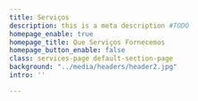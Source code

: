 ```yaml
---
title: Serviços
description: this is a meta description #TODO
homepage_enable: true
homepage_title: Que Serviços Fornecemos
homepage_button_enable: false
class: services-page default-section-page
background: "../media/headers/header2.jpg"
intro: ''

---
```


